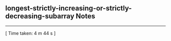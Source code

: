 <h2>longest-strictly-increasing-or-strictly-decreasing-subarray Notes</h2><hr>[ Time taken: 4 m 44 s ]
